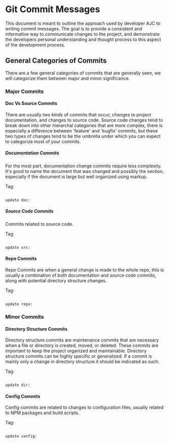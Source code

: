# Git Commit Messages

This document is meant to outline the approach used by developer AJC to writing commit messages. The goal is to provide a consistent and informative way to communicate changes to the project, and demonstrate the developers personal understanding and thought process to this aspect of the development process.

## General Categories of Commits

There are a few general categories of commits that are generally seen, we will categorize them between major and minor significance.

### Major Commits

#### Doc Vs Source Commits

There are usually two kinds of commits that occur, changes to project documentation, and changes to source code. Source code changes tend to break down into other hierarchal categories that are more complex, there is especially a difference between 'feature' and 'bugfix' commits, but these two types of changes tend to be the umbrella under which you can expect to categorize most of your commits.

##### Documentation Commits

For the most part, documentation change commits require less complexity. It's good to name the document that was changed and possibly the section, especially if the document is large but well organized using markup.

Tag:

```

update doc: 

```

##### Source Code Commits

Commits related to source code.

Tag:

```

update src: 

```

#### Repo Commits

Repo Commits are when a general change is made to the whole repo, this is usually a combination of both documentation and source code commits, along with potential directory structure changes.

Tag:

```

update repo: 

```

### Minor Commits

#### Directory Structure Commits

Directory structure commits are maintenance commits that are necessary when a file or directory is created, moved, or deleted. These commits are important to keep the project organized and maintainable. Directory structure commits can be highly specific or generalized. If a commit is mainly only a change in directory structure it should be indicated as such.

Tag:

```

update dir: 

```

#### Config Commits

Config commits are related to changes to configuration files, usually related to NPM packages and build scripts.

Tag:

```

update config: 

```